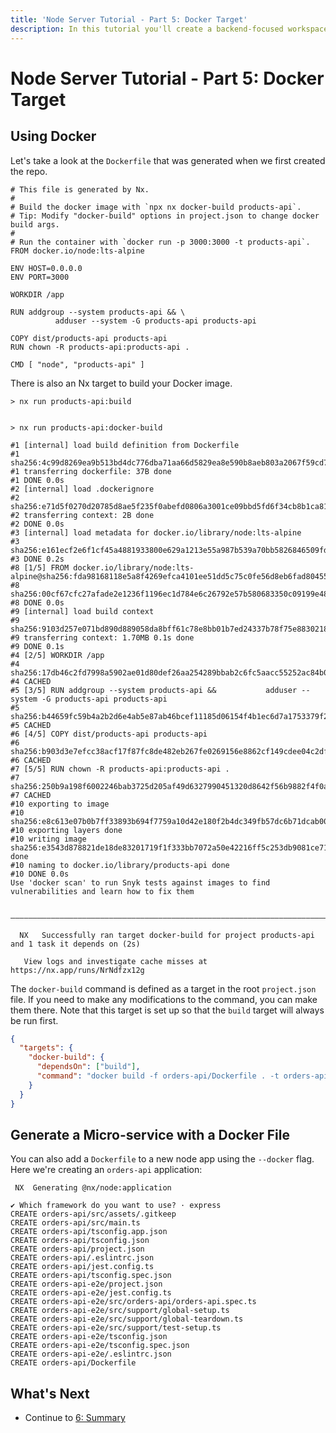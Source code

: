 ```yaml
---
title: 'Node Server Tutorial - Part 5: Docker Target'
description: In this tutorial you'll create a backend-focused workspace with Nx.
---
```


# Node Server Tutorial - Part 5: Docker Target

## Using Docker

Let's take a look at the `Dockerfile` that was generated when we first created the repo.

```{% filename="/Dockerfile" %}
# This file is generated by Nx.
#
# Build the docker image with `npx nx docker-build products-api`.
# Tip: Modify "docker-build" options in project.json to change docker build args.
#
# Run the container with `docker run -p 3000:3000 -t products-api`.
FROM docker.io/node:lts-alpine

ENV HOST=0.0.0.0
ENV PORT=3000

WORKDIR /app

RUN addgroup --system products-api && \
          adduser --system -G products-api products-api

COPY dist/products-api products-api
RUN chown -R products-api:products-api .

CMD [ "node", "products-api" ]
```

There is also an Nx target to build your Docker image.

```{% command="npx nx docker-build products-api" path="~/products-api" %}
> nx run products-api:build


> nx run products-api:docker-build

#1 [internal] load build definition from Dockerfile
#1 sha256:4c99d8269ea9b513bd4dc776dba71aa66d5829ea8e590b8aeb803a2067f59cd7
#1 transferring dockerfile: 37B done
#1 DONE 0.0s
#2 [internal] load .dockerignore
#2 sha256:e71d5f0270d20785d8ae5f235f0abefd0806a3001ce09bbd5fd6f34cb8b1ca81
#2 transferring context: 2B done
#2 DONE 0.0s
#3 [internal] load metadata for docker.io/library/node:lts-alpine
#3 sha256:e161ecf2e6f1cf45a4881933800e629a1213e55a987b539a70bb5826846509fd
#3 DONE 0.2s
#8 [1/5] FROM docker.io/library/node:lts-alpine@sha256:fda98168118e5a8f4269efca4101ee51dd5c75c0fe56d8eb6fad80455c2f5827
#8 sha256:00cf67cfc27afade2e1236f1196ec1d784e6c26792e57b580683350c09199e48
#8 DONE 0.0s
#9 [internal] load build context
#9 sha256:9103d257e071bd890d889058da8bff61c78e8bb01b7ed24337b78f75e8830218
#9 transferring context: 1.70MB 0.1s done
#9 DONE 0.1s
#4 [2/5] WORKDIR /app
#4 sha256:17db46c2fd7998a5902ae01d80def26aa254289bbab2c6fc5aacc55252ac84b0
#4 CACHED
#5 [3/5] RUN addgroup --system products-api &&           adduser --system -G products-api products-api
#5 sha256:b44659fc59b4a2b2d6e4ab5e87ab46bcef11185d06154f4b1ec6d7a1753379f2
#5 CACHED
#6 [4/5] COPY dist/products-api products-api
#6 sha256:b903d3e7efcc38acf17f87fc8de482eb267fe0269156e8862cf149cdee04c2df
#6 CACHED
#7 [5/5] RUN chown -R products-api:products-api .
#7 sha256:250b9a198f6002246bab3725d205af49d6327990451320d8642f56b9882f4f0a
#7 CACHED
#10 exporting to image
#10 sha256:e8c613e07b0b7ff33893b694f7759a10d42e180f2b4dc349fb57dc6b71dcab00
#10 exporting layers done
#10 writing image sha256:e3543d878821de18de83201719f1f333bb7072a50e42216ff5c253db9081ce71 done
#10 naming to docker.io/library/products-api done
#10 DONE 0.0s
Use 'docker scan' to run Snyk tests against images to find vulnerabilities and learn how to fix them

 ————————————————————————————————————————————————————————————————————————————————————————————————————————————

  NX   Successfully ran target docker-build for project products-api and 1 task it depends on (2s)

   View logs and investigate cache misses at https://nx.app/runs/NrNdfzx12g
```

The `docker-build` command is defined as a target in the root `project.json` file. If you need to make any modifications to the command, you can make them there. Note that this target is set up so that the `build` target will always be run first.

```json {% filename="/project.json" %}
{
  "targets": {
    "docker-build": {
      "dependsOn": ["build"],
      "command": "docker build -f orders-api/Dockerfile . -t orders-api"
    }
  }
}
```

## Generate a Micro-service with a Docker File

You can also add a `Dockerfile` to a new node app using the `--docker` flag. Here we're creating an `orders-api` application:

```{% command="npx nx g @nx/node:app orders-api --docker" path="~/products-api" %}
 NX  Generating @nx/node:application

✔ Which framework do you want to use? · express
CREATE orders-api/src/assets/.gitkeep
CREATE orders-api/src/main.ts
CREATE orders-api/tsconfig.app.json
CREATE orders-api/tsconfig.json
CREATE orders-api/project.json
CREATE orders-api/.eslintrc.json
CREATE orders-api/jest.config.ts
CREATE orders-api/tsconfig.spec.json
CREATE orders-api-e2e/project.json
CREATE orders-api-e2e/jest.config.ts
CREATE orders-api-e2e/src/orders-api/orders-api.spec.ts
CREATE orders-api-e2e/src/support/global-setup.ts
CREATE orders-api-e2e/src/support/global-teardown.ts
CREATE orders-api-e2e/src/support/test-setup.ts
CREATE orders-api-e2e/tsconfig.json
CREATE orders-api-e2e/tsconfig.spec.json
CREATE orders-api-e2e/.eslintrc.json
CREATE orders-api/Dockerfile
```

## What's Next

- Continue to [6: Summary](/node-server-tutorial/6-summary)
